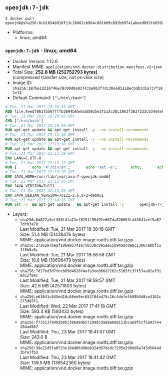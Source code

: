## `openjdk:7-jdk`

```console
$ docker pull openjdk@sha256:6cb1654b910f13c2b002cb964c881b09c892b69741abeed892fe0392f959964f
```

-	Platforms:
	-	linux; amd64

### `openjdk:7-jdk` - linux; amd64

-	Docker Version: 1.12.6
-	Manifest MIME: `application/vnd.docker.distribution.manifest.v2+json`
-	Total Size: **252.8 MB (252752793 bytes)**  
	(compressed transfer size, not on-disk size)
-	Image ID: `sha256:187be1d216f46e78c00d0a037431e9b3f7dc20ea85118ecbdb3d1a737f181e14`
-	Default Command: `["\/bin\/bash"]`

```dockerfile
# Tue, 21 Mar 2017 18:28:51 GMT
ADD file:4eedf861fb567fffb2694b65ebdd58d5e371a2c28c3863f363f333cb34e5eb7b in / 
# Tue, 21 Mar 2017 18:29:05 GMT
CMD ["/bin/bash"]
# Tue, 21 Mar 2017 19:10:58 GMT
RUN apt-get update && apt-get install -y --no-install-recommends 		ca-certificates 		curl 		wget 	&& rm -rf /var/lib/apt/lists/*
# Tue, 21 Mar 2017 19:11:16 GMT
RUN apt-get update && apt-get install -y --no-install-recommends 		bzr 		git 		mercurial 		openssh-client 		subversion 				procps 	&& rm -rf /var/lib/apt/lists/*
# Tue, 21 Mar 2017 22:13:18 GMT
RUN apt-get update && apt-get install -y --no-install-recommends 		bzip2 		unzip 		xz-utils 	&& rm -rf /var/lib/apt/lists/*
# Tue, 21 Mar 2017 22:13:18 GMT
ENV LANG=C.UTF-8
# Tue, 21 Mar 2017 22:13:19 GMT
RUN { 		echo '#!/bin/sh'; 		echo 'set -e'; 		echo; 		echo 'dirname "$(dirname "$(readlink -f "$(which javac || which java)")")"'; 	} > /usr/local/bin/docker-java-home 	&& chmod +x /usr/local/bin/docker-java-home
# Tue, 21 Mar 2017 22:13:20 GMT
ENV JAVA_HOME=/usr/lib/jvm/java-7-openjdk-amd64
# Tue, 21 Mar 2017 22:13:20 GMT
ENV JAVA_VERSION=7u121
# Tue, 21 Mar 2017 22:13:20 GMT
ENV JAVA_DEBIAN_VERSION=7u121-2.6.8-2~deb8u1
# Tue, 21 Mar 2017 22:14:26 GMT
RUN set -x 	&& apt-get update 	&& apt-get install -y 		openjdk-7-jdk="$JAVA_DEBIAN_VERSION" 	&& rm -rf /var/lib/apt/lists/* 	&& [ "$JAVA_HOME" = "$(docker-java-home)" ]
```

-	Layers:
	-	`sha256:6d827a3ef358f4fa21ef8251f95492e667da826653fd43641cef5a877dc03a70`  
		Last Modified: Tue, 21 Mar 2017 18:38:18 GMT  
		Size: 51.4 MB (51438476 bytes)  
		MIME: application/vnd.docker.image.rootfs.diff.tar.gzip
	-	`sha256:2726297beaf19be957416750338c095ae15b94adc0e8c1306cebbf113f8b9a5c`  
		Last Modified: Tue, 21 Mar 2017 19:58:58 GMT  
		Size: 18.6 MB (18606479 bytes)  
		MIME: application/vnd.docker.image.rootfs.diff.tar.gzip
	-	`sha256:7d27bd3d7fecb89d4028f4afa3ee866d2262c5105fc37f57aa82af918dc2f84c`  
		Last Modified: Tue, 21 Mar 2017 19:59:57 GMT  
		Size: 42.6 MB (42571803 bytes)  
		MIME: application/vnd.docker.image.rootfs.diff.tar.gzip
	-	`sha256:e61641c845ed10c60ee9ec652f04ed75c16c4defef698b5d8ce3162c275d85f1`  
		Last Modified: Wed, 22 Mar 2017 17:41:18 GMT  
		Size: 593.4 KB (593432 bytes)  
		MIME: application/vnd.docker.image.rootfs.diff.tar.gzip
	-	`sha256:f7351379492b05c38649d657294dcda89a680113bca69f5cf5a937e428dad867`  
		Last Modified: Thu, 23 Mar 2017 18:41:07 GMT  
		Size: 243.0 B  
		MIME: application/vnd.docker.image.rootfs.diff.tar.gzip
	-	`sha256:99e21d5fa0723e184d86d90e0324d97dedc7295e2909d8a743d5644d3bfe7fb3`  
		Last Modified: Thu, 23 Mar 2017 18:41:42 GMT  
		Size: 139.5 MB (139542360 bytes)  
		MIME: application/vnd.docker.image.rootfs.diff.tar.gzip
